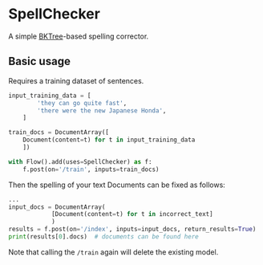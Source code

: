 # SpellChecker

A simple [BKTree](https://en.wikipedia.org/wiki/BK-tree)-based spelling corrector.

## Basic usage

Requires a training dataset of sentences.

```python
input_training_data = [
        'they can go quite fast',
        'there were the new Japanese Honda',
    ]

train_docs = DocumentArray([
    Document(content=t) for t in input_training_data
    ])

with Flow().add(uses=SpellChecker) as f:
    f.post(on='/train', inputs=train_docs)

```

Then the spelling of your text Documents can be fixed as follows:

```python
...
input_docs = DocumentArray(
            [Document(content=t) for t in incorrect_text]
            )
results = f.post(on='/index', inputs=input_docs, return_results=True)
print(results[0].docs)  # documents can be found here

```

Note that calling the `/train` again will delete the existing model.

<!-- version=v0.1 -> 